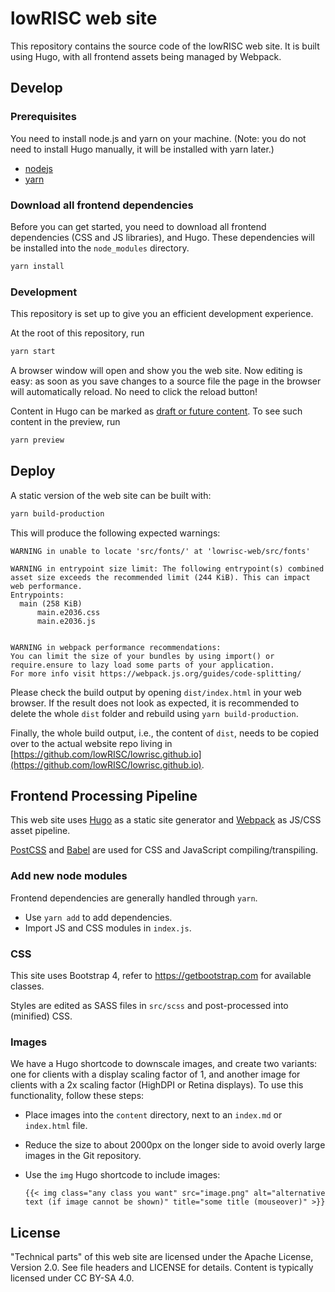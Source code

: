 # lowRISC web site

This repository contains the source code of the lowRISC web site. It is built
using Hugo, with all frontend assets being managed by Webpack.

## Develop

### Prerequisites

You need to install node.js and yarn on your machine. (Note: you do not need to
install Hugo manually, it will be installed with yarn later.)

- [nodejs](https://nodejs.org/en/download/)
- [yarn](https://classic.yarnpkg.com/en/docs/install/)

### Download all frontend dependencies

Before you can get started, you need to download all frontend dependencies
(CSS and JS libraries), and Hugo. These dependencies will be installed into the
`node_modules` directory.

```bash
yarn install
```

### Development

This repository is set up to give you an efficient development experience.

At the root of this repository, run

```bash
yarn start
```

A browser window will open and show you the web site. Now editing is easy: as
soon as you save changes to a source file the page in the browser will
automatically reload. No need to click the reload button!

Content in Hugo can be marked as
[draft or future content](https://gohugo.io/getting-started/usage/#draft-future-and-expired-content).
To see such content in the preview, run

```bash
yarn preview
```

## Deploy

A static version of the web site can be built with:

```bash
yarn build-production
```

This will produce the following expected warnings:
```
WARNING in unable to locate 'src/fonts/' at 'lowrisc-web/src/fonts'

WARNING in entrypoint size limit: The following entrypoint(s) combined asset size exceeds the recommended limit (244 KiB). This can impact web performance.
Entrypoints:
  main (258 KiB)
      main.e2036.css
      main.e2036.js


WARNING in webpack performance recommendations:
You can limit the size of your bundles by using import() or require.ensure to lazy load some parts of your application.
For more info visit https://webpack.js.org/guides/code-splitting/
```

Please check the build output by opening `dist/index.html` in your web browser.
If the result does not look as expected, it is recommended to delete the whole `dist` folder and rebuild using `yarn build-production`.

Finally, the whole build output, i.e., the content of `dist`, needs to be copied over to the actual website repo living in [https://github.com/lowRISC/lowrisc.github.io](https://github.com/lowRISC/lowrisc.github.io).

## Frontend Processing Pipeline

This web site uses [Hugo](https://gohugo.io/) as a static site generator and
[Webpack](https://webpack.js.org/) as JS/CSS asset pipeline.

[PostCSS](http://postcss.org/) and [Babel](https://babeljs.io/) are used for CSS
and JavaScript compiling/transpiling.

### Add new node modules

Frontend dependencies are generally handled through `yarn`.

* Use `yarn add` to add dependencies.
* Import JS and CSS modules in `index.js`.

### CSS

This site uses Bootstrap 4, refer to https://getbootstrap.com for available
classes.

Styles are edited as SASS files in `src/scss` and post-processed into (minified)
CSS.

### Images

We have a Hugo shortcode to downscale images, and create two variants: one for
clients with a display scaling factor of 1, and another image for clients with a
2x scaling factor (HighDPI or Retina displays). To use this functionality,
follow these steps:

- Place images into the `content` directory, next to an `index.md` or
  `index.html` file.
- Reduce the size to about 2000px on the longer side to avoid overly large
  images in the Git repository.
- Use the `img` Hugo shortcode to include images:

  ```
  {{< img class="any class you want" src="image.png" alt="alternative text (if image cannot be shown)" title="some title (mouseover)" >}}
  ```

## License

"Technical parts" of this web site are licensed under the Apache License,
Version 2.0. See file headers and LICENSE for details. Content is typically
licensed under CC BY-SA 4.0.

